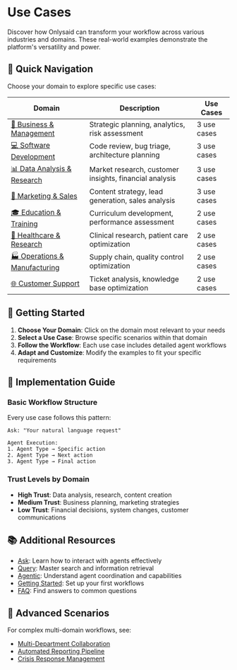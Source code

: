 # Use Cases

Discover how Onlysaid can transform your workflow across various industries and domains. These real-world examples demonstrate the platform's versatility and power.

## 🎯 Quick Navigation

Choose your domain to explore specific use cases:

<div align="center">

| Domain                                                       | Description                                            | Use Cases   |
| ------------------------------------------------------------ | ------------------------------------------------------ | ----------- |
| [🏢 Business & Management](business-management.md)           | Strategic planning, analytics, risk assessment         | 3 use cases |
| [💻 Software Development](software-development.md)           | Code review, bug triage, architecture planning         | 3 use cases |
| [📊 Data Analysis & Research](data-research.md)              | Market research, customer insights, financial analysis | 3 use cases |
| [🎯 Marketing & Sales](marketing-sales.md)                   | Content strategy, lead generation, sales analysis      | 3 use cases |
| [🎓 Education & Training](education-training.md)             | Curriculum development, performance assessment         | 2 use cases |
| [🏥 Healthcare & Research](healthcare-research.md)           | Clinical research, patient care optimization           | 2 use cases |
| [🏭 Operations & Manufacturing](operations-manufacturing.md) | Supply chain, quality control optimization             | 2 use cases |
| [🌐 Customer Support](customer-support.md)                   | Ticket analysis, knowledge base optimization           | 2 use cases |

</div>

## 🚀 Getting Started

1. **Choose Your Domain**: Click on the domain most relevant to your needs
2. **Select a Use Case**: Browse specific scenarios within that domain
3. **Follow the Workflow**: Each use case includes detailed agent workflows
4. **Adapt and Customize**: Modify the examples to fit your specific requirements

## 🔧 Implementation Guide

### Basic Workflow Structure

Every use case follows this pattern:

```
Ask: "Your natural language request"

Agent Execution:
1. Agent Type → Specific action
2. Agent Type → Next action
3. Agent Type → Final action
```

### Trust Levels by Domain

- **High Trust**: Data analysis, research, content creation
- **Medium Trust**: Business planning, marketing strategies
- **Low Trust**: Financial decisions, system changes, customer communications

## 📚 Additional Resources

- [Ask](../ask.md): Learn how to interact with agents effectively
- [Query](../query.md): Master search and information retrieval
- [Agentic](../agentic.md): Understand agent coordination and capabilities
- [Getting Started](../getting-started.md): Set up your first workflows
- [FAQ](../faq.md): Find answers to common questions

## 🎯 Advanced Scenarios

For complex multi-domain workflows, see:

- [Multi-Department Collaboration](advanced-scenarios.md#multi-department-collaboration)
- [Automated Reporting Pipeline](advanced-scenarios.md#automated-reporting-pipeline)
- [Crisis Response Management](advanced-scenarios.md#crisis-response-management)
